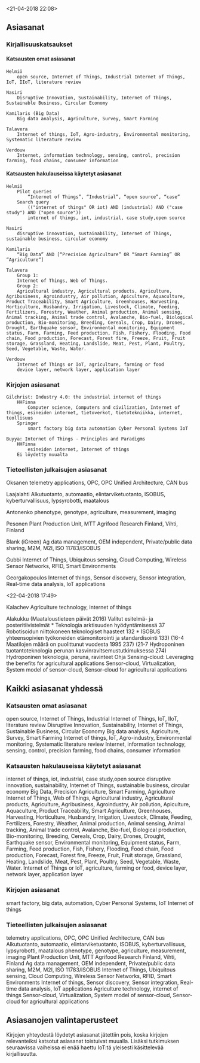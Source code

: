 <21-04-2018  22:08>

## Asiasanat

### Kirjallisuuskatsaukset

#### Katsausten omat asiasanat

	Helmiö
		open source, Internet of Things, Industrial Internet of Things, IoT, IIoT, literature review

	Nasiri
		Disruptive Innovation, Sustainability, Internet of Things, Sustainable Business, Circular Economy 

	Kamilaris (Big Data)
		Big data analysis, Agriculture, Survey, Smart Farming

	Talavera
		Internet of things, IoT, Agro-industry, Environmental monitoring, Systematic literature review

    Verdouw
        Internet, information technology, sensing, control, precision farming, food chains, consumer information


#### Katsausten hakulauseissa käytetyt asiasanat

	Helmiö
		Pilot queries
			“Internet of Things”, “Industrial”, “open source”, “case”
		Search query
			(("internet of things" OR iot) AND (industrial) AND ("case study") AND ("open source"))	
            internet of things, iot, industrial, case study,open source

	Nasiri
		disruptive innovation, sustainability, Internet of Things, sustainable business, circular economy

	Kamilaris
		“Big Data” AND [“Precision Agriculture” OR “Smart Farming” OR “Agriculture“]

	Talavera
		Group 1:
		Internet of Things, Web of Things.
		Group 2:
		Agricultural industry, Agricultural products, Agriculture, Agribusiness, Agroindustry, Air pollution, Apiculture, Aquaculture, Product Traceability, Smart Agriculture, Greenhouses, Harvesting, Horticulture, Husbandry, Irrigation, Livestock, Climate, Feeding, Fertilizers, Forestry, Weather, Animal production, Animal sensing, Animal tracking, Animal trade control, Avalanche, Bio-fuel, Biological production, Bio-monitoring, Breeding, Cereals, Crop, Dairy, Drones, Drought, Earthquake sensor, Environmental monitoring, Equipment status, Farm, Farming, Feed production, Fish, Fishery, Flooding, Food chain, Food production, Forecast, Forest fire, Freeze, Fruit, Fruit storage, Grassland, Heating, Landslide, Meat, Pest, Plant, Poultry, Seed, Vegetable, Waste, Water.

    Verdouw
        Internet of Things or IoT, agriculture, farming or food
        device layer, network layer, application layer

### Kirjojen asiasanat

	Gilchrist: Industry 4.0: the industrial internet of things
		HHFinna
			Computer science, Computers and civilization, Internet of things, esineiden internet, tietoverkot, tietotekniikka, internet, teollisuus
		Springer
			smart factory big data automation Cyber Personal Systems IoT

	Buyya: Internet of Things - Principles and Paradigms
		HHFinna
			esineiden internet, Internet of things
		Ei löydetty muualta

### Tieteellisten julkaisujen asiasanat

Oksanen
    telemetry applications, OPC, OPC Unified Architecture, CAN bus

Laajalahti
    Alkutuotanto, automaatio, elintarviketuotanto, ISOBUS, kyberturvallisuus, lypsyrobotti, maatalous

Antonenko
    phenotype, genotype, agriculture, measurement, imaging

Pesonen
    Plant Production Unit, MTT Agrifood Research Finland, Vihti, Finland

Blank (iGreen)
    Ag data management, OEM independent, Private/public data sharing, M2M, M2I, ISO 11783/ISOBUS

Gubbi
    Internet of Things, Ubiquitous sensing, Cloud Computing, Wireless Sensor Networks, RFID, Smart Environments

Georgakopoulos
    Internet of things, Sensor discovery, Sensor integration, Real-time data analysis, IoT applications

<22-04-2018  17:49>

Kalachev
    Agriculture technology, internet of things

Alakukku (Maataloustieteen päivät 2016)
    Valitut esitelmä- ja posteritiivistelmät
        * Teknologia arktisuuden hyödyntämisessä 37
        Robotisoidun niittokoneen teknologiset haasteet 132
        * ISOBUS yhteensopivien työkoneiden etämonitorointi ja standardisointi 133)
        (16-4 Maatilojen määrä on puolittunut vuodesta 1995 237)
        (21-7 Hydroponinen tuotantoteknologia perunan kasvinravitsemustutkimuksessa 274)
            Hydroponinen teknologia, peruna, ravinteet
Ohja Sensing-cloud: Leveraging the benefits for agricultural applications
    Sensor-cloud, Virtualization, System model of sensor-cloud, Sensor-cloud for agricultural applications

## Kaikki asiasanat yhdessä
### Katsausten omat asiasanat
open source, Internet of Things, Industrial Internet of Things, IoT, IIoT, literature review
Disruptive Innovation, Sustainability, Internet of Things, Sustainable Business, Circular Economy 
Big data analysis, Agriculture, Survey, Smart Farming
Internet of things, IoT, Agro-industry, Environmental monitoring, Systematic literature review
Internet, information technology, sensing, control, precision farming, food chains, consumer information
### Katsausten hakulauseissa käytetyt asiasanat        
internet of things, iot, industrial, case study,open source
disruptive innovation, sustainability, Internet of Things, sustainable business, circular economy
Big Data, Precision Agriculture, Smart Farming, Agriculture
Internet of Things, Web of Things, Agricultural industry, Agricultural products, Agriculture, Agribusiness, Agroindustry, Air pollution, Apiculture, Aquaculture, Product Traceability, Smart Agriculture, Greenhouses, Harvesting, Horticulture, Husbandry, Irrigation, Livestock, Climate, Feeding, Fertilizers, Forestry, Weather, Animal production, Animal sensing, Animal tracking, Animal trade control, Avalanche, Bio-fuel, Biological production, Bio-monitoring, Breeding, Cereals, Crop, Dairy, Drones, Drought, Earthquake sensor, Environmental monitoring, Equipment status, Farm, Farming, Feed production, Fish, Fishery, Flooding, Food chain, Food production, Forecast, Forest fire, Freeze, Fruit, Fruit storage, Grassland, Heating, Landslide, Meat, Pest, Plant, Poultry, Seed, Vegetable, Waste, Water.
Internet of Things or IoT, agriculture, farming or food, device layer, network layer, application layer
### Kirjojen asiasanat
smart factory, big data, automation, Cyber Personal Systems, IoT
Internet of things
### Tieteellisten julkaisujen asiasanat
telemetry applications, OPC, OPC Unified Architecture, CAN bus
Alkutuotanto, automaatio, elintarviketuotanto, ISOBUS, kyberturvallisuus, lypsyrobotti, maatalous
phenotype, genotype, agriculture, measurement, imaging
Plant Production Unit, MTT Agrifood Research Finland, Vihti, Finland
Ag data management, OEM independent, Private/public data sharing, M2M, M2I, ISO 11783/ISOBUS
Internet of Things, Ubiquitous sensing, Cloud Computing, Wireless Sensor Networks, RFID, Smart Environments
Internet of things, Sensor discovery, Sensor integration, Real-time data analysis, IoT applications
Agriculture technology, internet of things
Sensor-cloud, Virtualization, System model of sensor-cloud, Sensor-cloud for agricultural applications

## Asiasanojen valintaperusteet

Kirjojen yhteydestä löydetyt asiasanat jätettiin pois, koska kirjojen relevanteiksi katsotut asiasanat toistuivat muualla. Lisäksi tutkimuksen seuraavissa vaiheissa ei enää haettu IoT:tä yleisesti käsittelevää kirjallisuutta.



